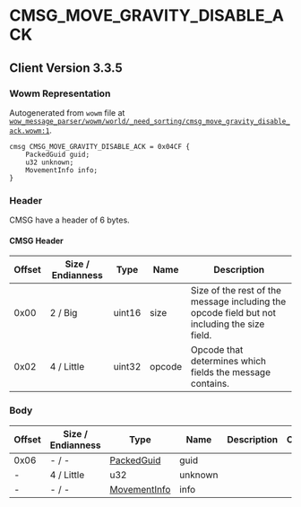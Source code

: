 # CMSG_MOVE_GRAVITY_DISABLE_ACK

## Client Version 3.3.5

### Wowm Representation

Autogenerated from `wowm` file at [`wow_message_parser/wowm/world/_need_sorting/cmsg_move_gravity_disable_ack.wowm:1`](https://github.com/gtker/wow_messages/tree/main/wow_message_parser/wowm/world/_need_sorting/cmsg_move_gravity_disable_ack.wowm#L1).
```rust,ignore
cmsg CMSG_MOVE_GRAVITY_DISABLE_ACK = 0x04CF {
    PackedGuid guid;
    u32 unknown;
    MovementInfo info;
}
```
### Header

CMSG have a header of 6 bytes.

#### CMSG Header

| Offset | Size / Endianness | Type   | Name   | Description |
| ------ | ----------------- | ------ | ------ | ----------- |
| 0x00   | 2 / Big           | uint16 | size   | Size of the rest of the message including the opcode field but not including the size field.|
| 0x02   | 4 / Little        | uint32 | opcode | Opcode that determines which fields the message contains.|

### Body

| Offset | Size / Endianness | Type | Name | Description | Comment |
| ------ | ----------------- | ---- | ---- | ----------- | ------- |
| 0x06 | - / - | [PackedGuid](../spec/packed-guid.md) | guid |  |  |
| - | 4 / Little | u32 | unknown |  |  |
| - | - / - | [MovementInfo](movementinfo.md) | info |  |  |

